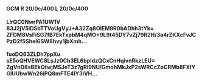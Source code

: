 #### GCM R 20/0c/400 L 20/0c/400
**LIrQC0NwrPA1UW1V**<br/>**83J2jV5iDSbTTVoUgVyJ+A32Zq8OlEM9R0bADhh3tYk=**<br/>**ZFDM8VsFiSG7fB7EkTxpbM4qMO+9L9t45DY7vZj79R2H/3a4rZKXcFvJCPzD2f5Shel6SW8hvy1jbXmh...**<br/><br/>
**fuoDQ63ZLDh7ppXu**<br/>**sE5oQHVEWC8LsJz0Cb3EL6bpldzQCxCnHqivnRkzLEU=**<br/>**ZgVnD8sBEkQtwjMSJeT3z7gRl9NU/GmohMkJxP2sWRCcZoCRMb8FXIYGlUUbwWn26iPQ8mFTE4IY3lVH...**